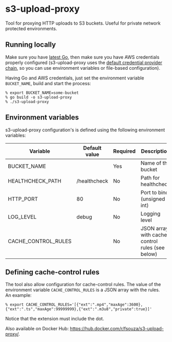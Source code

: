 s3-upload-proxy
===============

Tool for proxying HTTP uploads to S3 buckets. Useful for private network
protected environments.

Running locally
---------------

Make sure you have [latest Go](https://golang.org/doc/install), then make sure
you have AWS credentials properly configured (s3-upload-proxy uses the [default
credential provider
chain](https://docs.aws.amazon.com/sdk-for-java/v1/developer-guide/credentials.html#credentials-default),
so you can use environment variables or file-based configuration).

Having Go and AWS credentials, just set the environment variable
``BUCKET_NAME``, build and start the process:

```
% export BUCKET_NAME=some-bucket
% go build -o s3-upload-proxy
% ./s3-upload-proxy
```

Environment variables
---------------------

s3-upload-proxy configuration's is defined using the following environment
variables:

| Variable            | Default value | Required | Description                                                                             |
| ------------------- | ------------- | -------- | --------------------------------------------------------------------------------------- |
| BUCKET_NAME         |               | Yes      | Name of the bucket                                                                      |
| HEALTHCHECK_PATH    | /healthcheck  | No       | Path for healthcheck                                                                    |
| HTTP_PORT           | 80            | No       | Port to bind (unsigned int)                                                             |
| LOG_LEVEL           | debug         | No       | Logging level                                                                           |
| CACHE_CONTROL_RULES |               | No       | JSON array with cache control rules (see below)                                         |

Defining cache-control rules
----------------------------

The tool also allow configuration for cache-control rules. The value of the
environment variable ``CACHE_CONTROL_RULES`` is a JSON array with the rules. An
example:

```
% export CACHE_CONTROL_RULES='[{"ext":".mp4","maxAge":3600},{"ext":".ts","maxAge":99999999},{"ext":".m3u8","private":true}]'
```

Notice that the extension must include the dot.

Also available on Docker Hub: https://hub.docker.com/r/fsouza/s3-upload-proxy/.
